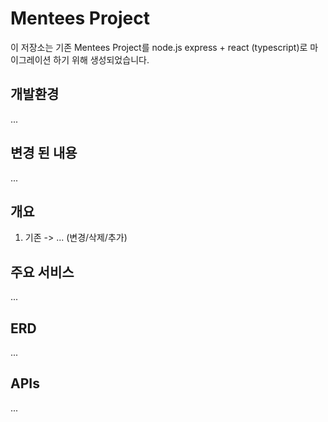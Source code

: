 # Mentees Project

이 저장소는 기존 Mentees Project를 node.js express + react (typescript)로 마이그레이션 하기 위해 생성되었습니다.

## 개발환경

...

## 변경 된 내용

...

## 개요

1. 기존 -> ... (변경/삭제/추가)

## 주요 서비스

...

## ERD

...

## APIs

...
